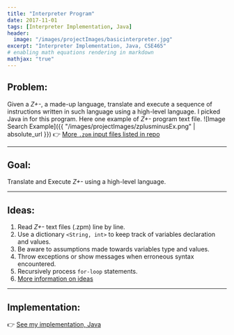 ```yaml
---
title: "Interpreter Program"
date: 2017-11-01
tags: [Interpreter Implementation, Java]
header:
  image: "/images/projectImages/basicinterpreter.jpg"
excerpt: "Interpreter Implementation, Java, CSE465"
# enabling math equations rendering in markdown
mathjax: "true"
---
```


## Problem:
Given a *Z+-*, a made-up language, translate and execute a sequence of instructions
written in such language using a high-level language. I picked Java in for this program. Here one example of *Z+-* program text file.
![Image Search Example]({{ "/images/projectImages/zplusminusEx.png" | absolute_url }})
:point_right: [More `.zpm` input files listed in repo](https://github.com/kaiLiGit/Comparative-Language/tree/master/Homework_1)

___

## Goal:
Translate and Execute *Z+-* using a high-level language.

___

## Ideas:
1. Read *Z+-* text files (.zpm) line by line.
2. Use a dictionary `<String, int>` to keep track of variables declaration and values.
3. Be aware to assumptions made towards variables type and values.
4. Throw exceptions or show messages when erroneous syntax encountered.
5. Recursively process `for-loop` statements.
6. [More information on ideas](https://github.com/kaiLiGit/Comparative-Language/blob/master/Homework_1/README.md)

___

## Implementation:  
:point_right: [See my implementation, Java](https://github.com/kaiLiGit/Comparative-Language/blob/master/Homework_1/MyProgram.java)
